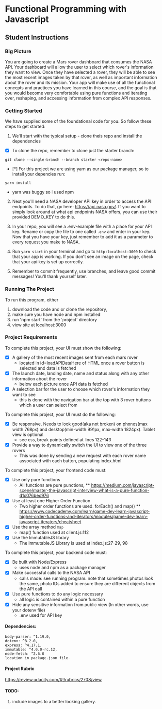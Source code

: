 # Functional Programming with Javascript

## Student Instructions

### Big Picture

You are going to create a Mars rover dashboard that consumes the NASA API. Your dashboard will allow the user to select which rover's information they want to view. Once they have selected a rover, they will be able to see the most recent images taken by that rover, as well as important information about the rover and its mission. Your app will make use of all the functional concepts and practices you have learned in this course, and the goal is that you would become very comfortable using pure functions and iterating over, reshaping, and accessing information from complex API responses.

### Getting Started

We have supplied some of the foundational code for you. So follow these steps to get started:

1. We'll start with the typical setup - clone theis repo and install the dependencies

- [X] To clone the repo, remember to clone just the starter branch:

```git clone --single-branch --branch starter <repo-name>```

- [*] For this project we are using yarn as our package manager, so to install your depencies run:

```yarn install```

* yarn was buggy so I used npm

2. Next you'll need a NASA developer API key in order to access the API endpoints. To do that, go here: https://api.nasa.gov/. If you want to simply look around at what api endpoints NASA offers, you can use their provided DEMO_KEY to do this.

3. In your repo, you will see a .env-example file with a place for your API key. Rename or copy the file to one called `.env` and enter in your key. Now that you have your key, just remember to add it as a parameter to every request you make to NASA.

5. Run `yarn start` in your terminal and go to `http:localhost:3000` to check that your app is working. If you don't see an image on the page, check that your api key is set up correctly.

6. Remember to commit frequently, use branches, and leave good commit messages! You'll thank yourself later.

### Running The Project
To run this program, either
1. download the code and or clone the repository,
2. make sure you have node and npm installed
3. run 'npm start' from the 'project' directory
4. view site at localhost:3000

### Project Requirements

To complete this project, your UI must show the following:

- [X] A gallery of the most recent images sent from each mars rover
    * located in id=loadAPIDataHere of HTML once a rover button is selected and data is fetched
- [X] The launch date, landing date, name and status along with any other information about the rover
    * below each picture once API data is fetched
- [X] A selection bar for the user to choose which rover's information they want to see
    * this is done with the navigation bar at the top with 3 rover buttons which a user can select from

To complete this project, your UI must do the following:

- [X] Be responsive. Needs to look good(aka not broken) on phones(max width 768px) and desktop(min-width 991px, max-width 1824px). Tablet view is optional.
    * see css, break points defined at lines 122-143
- [X] Provide a way to dynamically switch the UI to view one of the three rovers
    * This was done by sending a new request with each rover name associated with each button, populating index.html

To complete this project, your frontend code must:

- [X] Use only pure functions
    * All functions are pure punctions,
      **  https://medium.com/javascript-scene/master-the-javascript-interview-what-is-a-pure-function-d1c076bec976
- [X] Use at least one Higher Order Function
    * Two higher order functions are used. forEach() and map()
      ** https://www.codecademy.com/learn/game-dev-learn-javascript-higher-order-functions-and-iterators/modules/game-dev-learn-javascript-iterators/cheatsheet
- [X] Use the array method `map`
    * map() function used at client.js:112
- [X] Use the ImmutableJS library
    * The ImmutableJS Library is used at index.js:27-29, 98

To complete this project, your backend code must:

- [X] Be built with Node/Express
    * uses node and npm as a package manager
- [X] Make successful calls to the NASA API
    * calls made: see running program. note that sometimes photos look the same, photo IDs added to ensure they are different objects from the API call
- [X] Use pure functions to do any logic necessary
    * all logic is contained within a pure function
- [X] Hide any sensitive information from public view (In other words, use your dotenv file)
    * .env used for API key

#### Dependencies:
    body-parser: ^1.19.0,
    dotenv: ^8.2.0,
    express: ^4.17.1,
    immutable: ^4.0.0-rc.12,
    node-fetch: ^2.6.0
    location in package.json file.


#### Project Rubric
https://review.udacity.com/#!/rubrics/2708/view

#### TODO:
1. include images to a better looking gallery.
